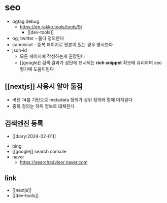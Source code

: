 # seo
- ogtag debug
  + https://en.rakko.tools/tools/9/
    + [[dev-tools]]
- og, twitter - 둘다 정의한다
- canonical - 중복 페이지로 원본이 있는 경우 명시한다
- json-ld
  - 모든 페이지에 작성하는게 권장된다
  - [[google]] 검색 결과가 상단에 표시되는 **rich snippet** 확보에 유리하며 seo 평가에 도움이된다

## [[nextjs]] 사용시 알아 둘점
- 버전 14를 기반으로 metadata 정의가 상위 정의와 함께 머지된다
- 중복 정의는 하위 정보로 대체된다

## 검색엔진 등록
+ [[diary:2024-02-01]]
- bing
- [[google]] search console
- naver
  + https://searchadvisor.naver.com

## link
- [[nextjs]]
- [[dev-tools]]
